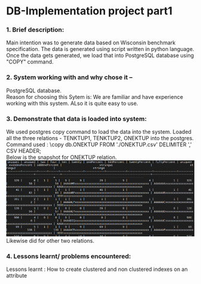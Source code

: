 # DB-Implementation project part1
### 1. Brief description:
Main intention was to generate data based on Wisconsin benchmark specification. The data is generated using script written in python language. Once the data gets generated, we load that into PostgreSQL database using "COPY" command.

### 2. System working with and why chose it –
PostgreSQL database. <br />
Reason for choosing this Sytem is: We are familiar and have experience working with this system.  ALso it is quite easy to use. 

### 3. Demonstrate that data is loaded into system:
We used postgres copy command to load the data into the system. Loaded all the three relations - TENKTUP1, TENKTUP2, ONEKTUP into the postgres.<br />
Command used : \copy db.ONEKTUP FROM './ONEKTUP.csv' DELIMITER ',' CSV HEADER;<br />
Below is the snapshot for ONEKTUP relation.
![](Images/onektup.PNG)
Likewise did for other two relations.

### 4. Lessons learnt/ problems encountered:
Lessons learnt : How to create clustered and non clustered indexes on an attribute 
